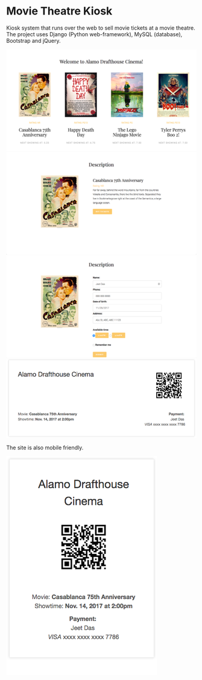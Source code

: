 # Movie Theatre Kiosk
Kiosk system that runs over the web to sell movie tickets at a movie theatre. The project uses Django (Python web-framework), MySQL (database), Bootstrap and jQuery.

![Alt text](/Screenshots/Homepage.png?raw=true "Homepage")
![Alt text](/Screenshots/MoviePage.png?raw=true "MoviePage")
![Alt text](/Screenshots/UserInfoPage.png?raw=true "UserInfoPage")
![Alt text](/Screenshots/Ticket.png?raw=true "Ticket")

The site is also mobile friendly.

![Alt text](/Screenshots/TicketMobile.png?raw=true "TicketMobile")